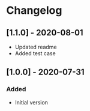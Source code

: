 # Changelog

## [1.1.0] - 2020-08-01
- Updated readme
- Added test case

## [1.0.0] - 2020-07-31

### Added
- Initial version
